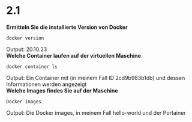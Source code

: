 # 2.1
**Ermitteln Sie die installierte Version von Docker**

    docker version
Output: 20.10.23\
**Welche Container laufen auf der virtuellen Maschine**

    docker container ls
Output: Ein Container mit (in meinem Fall ID 2cd9b983b1db) und dessen Informationen werden angezeigt\
**Welche Images findes Sie auf der Maschine**

    Docker images
Output: Die Docker images, in meinem Fall hello-world und der Portainer
